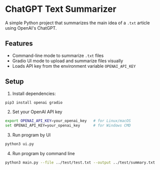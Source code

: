 # ChatGPT Text Summarizer

A simple Python project that summarizes the main idea of a `.txt` article using OpenAI's ChatGPT.

## Features

- Command-line mode to summarize `.txt` files
- Gradio UI mode to upload and summarize files visually
- Loads API key from the environment variable `OPENAI_API_KEY`

## Setup

1. Install dependencies:
```bash
pip3 install openai gradio
```

2. Set your OpenAI API key
```bash
export OPENAI_API_KEY=your_openai_key   # for Linux/macOS
set OPENAI_API_KEY=your_openai_key      # for Windows CMD
```

3. Run program by UI
```bash
python3 ui.py
```

4. Run program by command line
```bash
python3 main.py --file ../test/test.txt --output ../test/summary.txt
```
